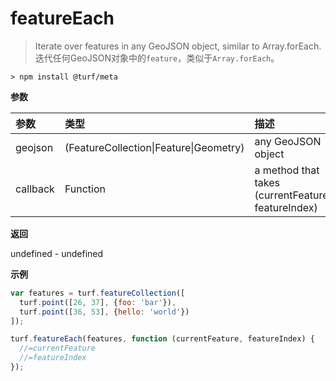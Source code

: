 # featureEach

> Iterate over features in any GeoJSON object, similar to Array.forEach.
> 迭代任何GeoJSON对象中的`feature`，类似于`Array.forEach`。

```text
> npm install @turf/meta
```

**参数**

| 参数     | 类型                                   | 描述                                               |
| :------- | :------------------------------------- | :------------------------------------------------- |
| geojson  | (FeatureCollection\|Feature\|Geometry) | any GeoJSON object                                 |
| callback | Function                               | a method that takes (currentFeature, featureIndex) |

**返回**

undefined - undefined

**示例**

```js
var features = turf.featureCollection([
  turf.point([26, 37], {foo: 'bar'}),
  turf.point([36, 53], {hello: 'world'})
]);

turf.featureEach(features, function (currentFeature, featureIndex) {
  //=currentFeature
  //=featureIndex
});
```